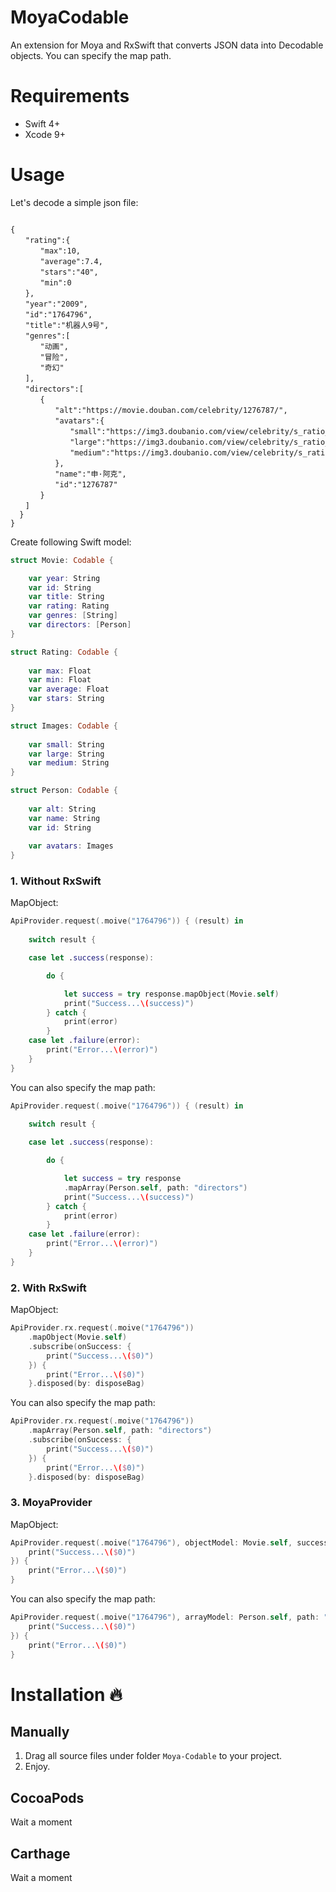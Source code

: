 # MoyaCodable
An extension for Moya and RxSwift that converts JSON data into Decodable objects.
You can specify the map path.

# Requirements
- Swift 4+
- Xcode 9+

# Usage
Let's decode a simple json file:
```

{
　　"rating":{
　　　　"max":10,
　　　　"average":7.4,
　　　　"stars":"40",
　　　　"min":0
　　},
　　"year":"2009",
　　"id":"1764796",
　　"title":"机器人9号",
　　"genres":[
　　　　"动画",
　　　　"冒险",
　　　　"奇幻"
　　],
　　"directors":[
　　　　{
　　　　　　"alt":"https://movie.douban.com/celebrity/1276787/",
　　　　　　"avatars":{
　　　　　　　　"small":"https://img3.doubanio.com/view/celebrity/s_ratio_celebrity/public/p1351678808.44.webp",
　　　　　　　　"large":"https://img3.doubanio.com/view/celebrity/s_ratio_celebrity/public/p1351678808.44.webp",
　　　　　　　　"medium":"https://img3.doubanio.com/view/celebrity/s_ratio_celebrity/public/p1351678808.44.webp"
　　　　　　},
　　　　　　"name":"申·阿克",
　　　　　　"id":"1276787"
　　　　}
　　]
  }
}

```
Create following Swift model:

```swift
struct Movie: Codable {

    var year: String
    var id: String
    var title: String
    var rating: Rating
    var genres: [String]
    var directors: [Person]
}

struct Rating: Codable {
    
    var max: Float
    var min: Float
    var average: Float
    var stars: String
}

struct Images: Codable {
    
    var small: String
    var large: String
    var medium: String
}

struct Person: Codable {
   
    var alt: String
    var name: String
    var id: String
    
    var avatars: Images
}

```
### 1. Without RxSwift

MapObject:
```swift
ApiProvider.request(.moive("1764796")) { (result) in
            
    switch result {

    case let .success(response):

        do {

            let success = try response.mapObject(Movie.self)
            print("Success...\(success)")
        } catch {
            print(error)
        }
    case let .failure(error):
        print("Error...\(error)")
    }
}
```

You can also specify the map path:
```swift
ApiProvider.request(.moive("1764796")) { (result) in
            
    switch result {

    case let .success(response):

        do {

            let success = try response
            .mapArray(Person.self, path: "directors")
            print("Success...\(success)")
        } catch {
            print(error)
        }
    case let .failure(error):
        print("Error...\(error)")
    }
}
```
### 2. With RxSwift
MapObject:
```swift
ApiProvider.rx.request(.moive("1764796"))
    .mapObject(Movie.self)
    .subscribe(onSuccess: {
        print("Success...\($0)")
    }) {
        print("Error...\($0)")
    }.disposed(by: disposeBag)
```

You can also specify the map path:
```swift
ApiProvider.rx.request(.moive("1764796"))
    .mapArray(Person.self, path: "directors")
    .subscribe(onSuccess: {
        print("Success...\($0)")
    }) {
        print("Error...\($0)")
    }.disposed(by: disposeBag)
```

### 3. MoyaProvider
MapObject:
```swift
ApiProvider.request(.moive("1764796"), objectModel: Movie.self, success: {
    print("Success...\($0)")
}) {
    print("Error...\($0)")
}
```

You can also specify the map path:
```swift
ApiProvider.request(.moive("1764796"), arrayModel: Person.self, path: "directors", success: {
    print("Success...\($0)")
}) {
    print("Error...\($0)")
}
```

# Installation 🔥

## Manually
1. Drag all source files under folder `Moya-Codable` to your project.
2. Enjoy.

## CocoaPods
Wait a moment

## Carthage
Wait a moment
